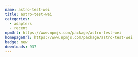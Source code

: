 ```yaml
---
name: astro-test-wei
title: astro-test-wei
categories:
  - adapters
  - recent
npmUrl: https://www.npmjs.com/package/astro-test-wei
homepageUrl: https://www.npmjs.com/package/astro-test-wei
badge: new
downloads: 937
---
```

